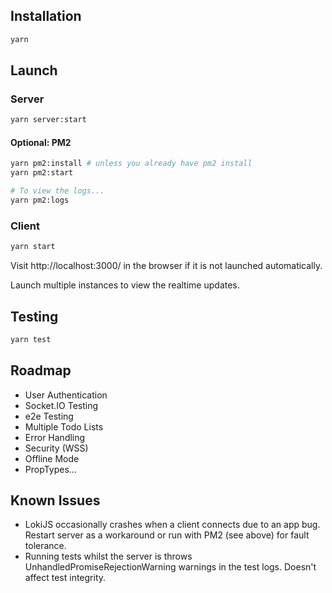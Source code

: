 ## Installation

```sh
yarn
```

## Launch

### Server

```sh
yarn server:start
```

#### Optional: PM2

```sh
yarn pm2:install # unless you already have pm2 install
yarn pm2:start

# To view the logs...
yarn pm2:logs
```

### Client

```sh
yarn start
```

Visit http://localhost:3000/ in the browser if it is not launched automatically.

Launch multiple instances to view the realtime updates.

## Testing

```sh
yarn test
```

## Roadmap

- User Authentication
- Socket.IO Testing
- e2e Testing
- Multiple Todo Lists
- Error Handling
- Security (WSS)
- Offline Mode
- PropTypes...

## Known Issues

- LokiJS occasionally crashes when a client connects due to an app bug. Restart server as a workaround or run with PM2 (see above) for fault tolerance.
- Running tests whilst the server is throws UnhandledPromiseRejectionWarning warnings in the test logs. Doesn't affect test integrity.

